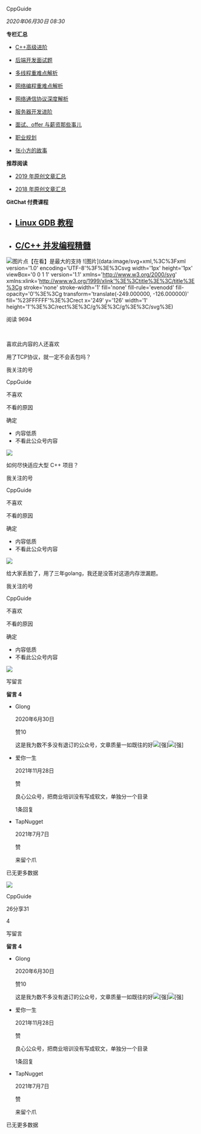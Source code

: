 CppGuide

_2020年06月30日 08:30_

**专栏汇总**

- [C++高级进阶](https://mp.weixin.qq.com/mp/appmsgalbum?action=getalbum&album_id=1406722424518967297&__biz=MzU2MTkwMTE4Nw==#wechat_redirect)

- [后端开发面试题](https://mp.weixin.qq.com/mp/appmsgalbum?action=getalbum&album_id=1406847298814050304&__biz=MzU2MTkwMTE4Nw==#wechat_redirect)

- [多线程重难点解析](https://mp.weixin.qq.com/mp/appmsgalbum?action=getalbum&album_id=1406836024357126144&__biz=MzU2MTkwMTE4Nw==#wechat_redirect)

- [网络编程重难点解析](https://mp.weixin.qq.com/mp/appmsgalbum?action=getalbum&album_id=1406695350672523267&__biz=MzU2MTkwMTE4Nw==#wechat_redirect)

- [网络通信协议深度解析](https://mp.weixin.qq.com/mp/appmsgalbum?action=getalbum&album_id=1406825429595553793&__biz=MzU2MTkwMTE4Nw==#wechat_redirect)

- [服务器开发进阶](https://mp.weixin.qq.com/mp/appmsgalbum?action=getalbum&album_id=1406709287187087365&__biz=MzU2MTkwMTE4Nw==#wechat_redirect)

- [面试、offer 与薪资那些事儿](https://mp.weixin.qq.com/mp/appmsgalbum?action=getalbum&album_id=1406623755513856001&__biz=MzU2MTkwMTE4Nw==#wechat_redirect)

- [职业规划](https://mp.weixin.qq.com/mp/appmsgalbum?action=getalbum&album_id=1406488296171208708&__biz=MzU2MTkwMTE4Nw==#wechat_redirect)

- [张小方的故事](https://mp.weixin.qq.com/mp/appmsgalbum?action=getalbum&album_id=1406508875423121410&__biz=MzU2MTkwMTE4Nw==#wechat_redirect)

**推荐阅读**

- [2019 年原创文章汇总](http://mp.weixin.qq.com/s?__biz=MzU2MTkwMTE4Nw==&mid=2247488081&idx=1&sn=c929f49d30e4f8146ae5b90e0e81c8d9&chksm=fc70e9bdcb0760ab2efc199f865c8d59753dbc50dc534b49b79489b66839097fdd04633e7f04&scene=21#wechat_redirect)

- [2018 年原创文章汇总](http://mp.weixin.qq.com/s?__biz=MzU2MTkwMTE4Nw==&mid=2247486664&idx=1&sn=aed77d08c6524d9065ef76259889a29b&chksm=fc70f724cb077e32d9bbce238040b8c2faf6e91fb281542df9731614099c9edc3559520becb9&scene=21#wechat_redirect)

**GitChat 付费课程**

- ## [Linux GDB 教程](http://mp.weixin.qq.com/s?__biz=MzU2MTkwMTE4Nw==&mid=2247486663&idx=1&sn=c04fc2d1e657edc4783cc7722bb41fca&chksm=fc70f72bcb077e3db9ff87d1502f9fb5b935655d069726c1cf98a2addb9d0740596e1ffc3dd0&scene=21#wechat_redirect)
- ## [C/C++ 并发编程精髓](http://mp.weixin.qq.com/s?__biz=MzU2MTkwMTE4Nw==&mid=2247487503&idx=1&sn=1ee94fbfe69363c4a7a1874263eb6070&chksm=fc70ebe3cb0762f5c5250adc4749364b0894b603dbd4ddd9a119f9aa57d93158fc491b9102cc&scene=21#wechat_redirect)

![图片](https://mmbiz.qpic.cn/mmbiz_png/ic8RqseyjxMNsTgGjZ5PUX2KLe2aCzUbuX7ViacwnaAY3uTURMuV1SOX0ZIECVTefA5QTGC8zujUd88M2rBgZDLw/640?wx_fmt=png&tp=wxpic&wxfrom=5&wx_lazy=1&wx_co=1)点【在看】是最大的支持 !\[图片\](data:image/svg+xml,%3C%3Fxml version='1.0' encoding='UTF-8'%3F%3E%3Csvg width='1px' height='1px' viewBox='0 0 1 1' version='1.1' xmlns='http://www.w3.org/2000/svg' xmlns:xlink='http://www.w3.org/1999/xlink'%3E%3Ctitle%3E%3C/title%3E%3Cg stroke='none' stroke-width='1' fill='none' fill-rule='evenodd' fill-opacity='0'%3E%3Cg transform='translate(-249.000000, -126.000000)' fill='%23FFFFFF'%3E%3Crect x='249' y='126' width='1' height='1'%3E%3C/rect%3E%3C/g%3E%3C/g%3E%3C/svg%3E)

阅读 9694

​

喜欢此内容的人还喜欢

用了TCP协议，就一定不会丢包吗？

我关注的号

CppGuide

不喜欢

不看的原因

确定

- 内容低质
- 不看此公众号内容

![](https://mmbiz.qpic.cn/mmbiz_jpg/AnAgeMhDIialY8ABtqnTxKrnxXxj3TEXy7ehcEdoutKDeicdyspEy4qnk8ACllaqXEbaT9mSDAzA3U1Gnib69ub9g/0?wx_fmt=jpeg&tp=wxpic)

如何尽快适应大型 C++ 项目？

我关注的号

CppGuide

不喜欢

不看的原因

确定

- 内容低质
- 不看此公众号内容

![](https://mmbiz.qpic.cn/sz_mmbiz_jpg/GSweNIrkicYvw667VOLhnxCKhljDtHxE4ag4IicfIB5aicNPS1F0Qc5XA2sYibNteUlgEkBJkGjyEy5w5un1feL0lQ/0?wx_fmt=jpeg)

给大家丢脸了，用了三年golang，我还是没答对这道内存泄漏题。

我关注的号

CppGuide

不喜欢

不看的原因

确定

- 内容低质
- 不看此公众号内容

![](https://mmbiz.qpic.cn/sz_mmbiz_jpg/GSweNIrkicYtzdolzyhD6RfNwVqqYFRqNL6xdKuQIDibHZHysA7WOibROA6bA9Jw5NN7ES1C3ibeEs513PBoaPicibSQ/0?wx_fmt=jpeg)

写留言

**留言 4**

- Glong

  2020年6月30日

  赞10

  这是我为数不多没有退订的公众号，文章质量一如既往的好![[强]](https://res.wx.qq.com/mpres/zh_CN/htmledition/comm_htmledition/images/pic/common/pic_blank.gif)![[强]](https://res.wx.qq.com/mpres/zh_CN/htmledition/comm_htmledition/images/pic/common/pic_blank.gif)

- 爱你一生

  2021年11月28日

  赞

  良心公众号，把商业培训没有写成软文，单独分一个目录

  1条回复

- TapNugget

  2021年7月7日

  赞

  来留个爪

已无更多数据

[](javacript:;)

![](http://mmbiz.qpic.cn/sz_mmbiz_png/GSweNIrkicYvM1mIwPctlYONEDKJwUfRZ57uAkVR59MpX1cVnmmnyPZ5O9OCuys78Sy6fOEncwfgWpgCo9Tibeag/300?wx_fmt=png&wxfrom=18)

CppGuide

26分享31

4

写留言

**留言 4**

- Glong

  2020年6月30日

  赞10

  这是我为数不多没有退订的公众号，文章质量一如既往的好![[强]](https://res.wx.qq.com/mpres/zh_CN/htmledition/comm_htmledition/images/pic/common/pic_blank.gif)![[强]](https://res.wx.qq.com/mpres/zh_CN/htmledition/comm_htmledition/images/pic/common/pic_blank.gif)

- 爱你一生

  2021年11月28日

  赞

  良心公众号，把商业培训没有写成软文，单独分一个目录

  1条回复

- TapNugget

  2021年7月7日

  赞

  来留个爪

已无更多数据

